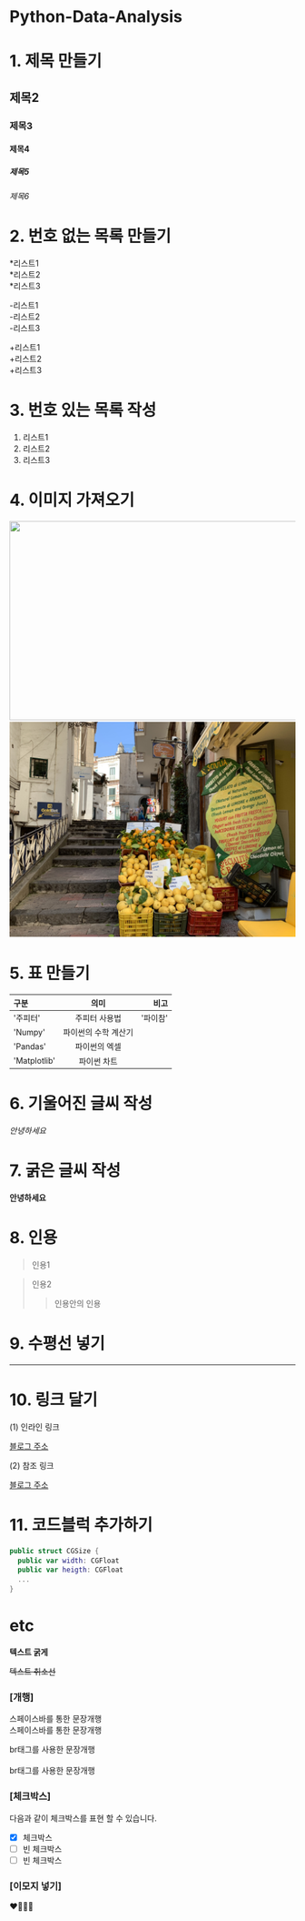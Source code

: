 # Python-Data-Analysis

# 1. 제목 만들기
## 제목2
### 제목3
#### 제목4
##### 제목5
###### 제목6

# 2. 번호 없는 목록 만들기
*리스트1<br>
 *리스트2<br>
  *리스트3<br>

-리스트1<br>
 -리스트2<br>
  -리스트3<br>

+리스트1<br>
 +리스트2<br>
  +리스트3<br>
    
# 3. 번호 있는 목록 작성
1. 리스트1
2. 리스트2
3. 리스트3 

# 4. 이미지 가져오기
<img src="https://i0.wp.com/junilearning.com/wp-content/uploads/2020/06/python-programming-language.webp?resize=1024%2C1024&ssl=1"  width="600" height="350">
<img src="이탈리아.jpeg" width="700">


# 5. 표 만들기
| 구분 | 의미 | 비고 |
|:---|:---:|---:|
| '주피터' | 주피터 사용법 | '파이참' |
| 'Numpy' | 파이썬의 수학 계산기 |  |
| 'Pandas' | 파이썬의 엑셀 |  |
| 'Matplotlib' | 파이썬 차트 |  |

# 6. 기울어진 글씨 작성
*안녕하세요*

# 7. 굵은 글씨 작성
**안녕하세요**

# 8. 인용
> 인용1

> 인용2
>> 인용안의 인용

# 9. 수평선 넣기

---
  
# 10. 링크 달기
(1) 인라인 링크  

[블로그 주소](https://velog.io/@jys200210/posts)

(2) 참조 링크  

[블로그 주소][blog]

[blog]: https://velog.io/@jys200210/posts

# 11. 코드블럭 추가하기

```swift
public struct CGSize {
  public var width: CGFloat
  public var heigth: CGFloat
  ...
}
```

# etc

**텍스트 굵게**  

~~텍스트 취소선~~

### [개행]  

스페이스바를 통한 문장개행  
스페이스바를 통한 문장개행  

br태그를 사용한 문장개행
<br>
<br>
br태그를 사용한 문장개행


### [체크박스]

다음과 같이 체크박스를 표현 할 수 있습니다. 
* [x] 체크박스
* [ ] 빈 체크박스
* [ ] 빈 체크박스

### [이모지 넣기]
❤️💜💙🤍
